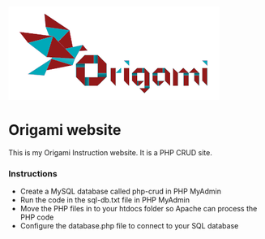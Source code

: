 ![alt text](https://github.com/Nfedans/Ca2_SSD/blob/main/image_uploads/378527.png "Site Logo")


# Origami website
This is my Origami Instruction website. It is a PHP CRUD site.
### Instructions
* Create a MySQL database called php-crud in PHP MyAdmin
* Run the code in the sql-db.txt file in PHP MyAdmin
* Move the PHP files in to your htdocs folder so Apache can process the PHP code
* Configure the database.php file to connect to your SQL database

